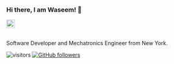 ### Hi there, I am Waseem! 👋

<a href="https://www.linkedin.com/in/waseem-hussain/">
  <img align="center" alt="Waseem's LinkedIn" width="22px" src="https://cdn.jsdelivr.net/npm/simple-icons@v3/icons/linkedin.svg" />
</a>
</br>
</br>

Software Developer and Mechatronics Engineer from New York.
<!-- I started coding aiming to build meaningful and impactful solutions. -->
<!-- Currently learning more and dabbling in Product Development, Blockchain and AI. -->

![visitors](https://visitor-badge.laobi.icu/badge?page_id=waseemh-io)
[![GitHub followers](https://img.shields.io/github/followers/waseemh-io.svg?style=social&label=Follow)](https://github.com/waseemh-io?tab=followers)
